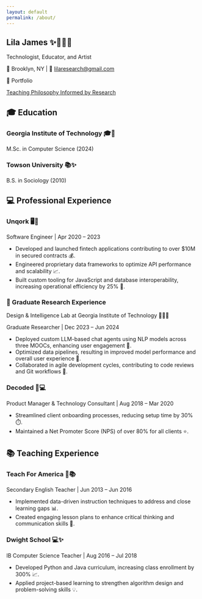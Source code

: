 ```yaml
---
layout: default
permalink: /about/
---
```


<head>
  <link rel="stylesheet" href="../assets/css/styles.css">
</head>
<section class="step">
  <div class="container">
    <div class="header">
      <h1>Lila James <span class="emoji">✨👩‍💻🌙</span></h1>
      <p>Technologist, Educator, and Artist</p>
      <p>📍 Brooklyn, NY | 📧 <a href="mailto:lilaresearch@gmail.com">lilaresearch@gmail.com</a></p>
      <p>🎨 Portfolio<a href="https://github.com/LilaShiba"></p>
     </div>
  </div>
</section>
<section class="step">
  <div class="container">
    <div class="section-header">
        <p>Teaching Philosophy Informed by <a href="https://github.com/LilaShiba/SND_Agents/blob/main/Lila%20Jame%20Final%20Paper.pdf">Research</a></p>
    </div>
</div>
</section>


<section class="step">
  <div class="container">
    <div class="section-header">
      <h2>🎓 Education</h2>
    </div>
    <div class="content">
      <h3>Georgia Institute of Technology <span class="emoji">🎓🌟</span></h3>
      <p>M.Sc. in Computer Science (2024)</p>
      <h3>Towson University <span class="emoji">📚✨</span></h3>
      <p>B.S. in Sociology (2010)</p>
    </div>
  </div>
</section>

<section class="section">
  <div class="container">
    <div class="section-header">
      <h2>💻 Professional Experience</h2>
    </div>
    <div class="step">
      <h3>Unqork <span class="emoji">🖥️🌙</span></h3>
      <p>Software Engineer | Apr 2020 – 2023</p>
      <ul>
        <li>Developed and launched fintech applications contributing to over $10M in secured contracts 💰.</li>
        <li>Engineered proprietary data frameworks to optimize API performance and scalability 📈.</li>
        <li>Built custom tooling for JavaScript and database interoperability, increasing operational efficiency by 25% 🔧.</li>
      </ul>
    </div>
  </div>
</section>
<section class="step">
  <div class="container">
      <h3>🔬 Graduate Research Experience</h3>
    </div>
    <div class="content">
      <p>Design & Intelligence Lab at Georgia Institute of Technology <span class="emoji">🧑‍💻✨</span></p>
      <p>Graduate Researcher | Dec 2023 – Jun 2024</p>
      <ul>
        <li>Deployed custom LLM-based chat agents using NLP models across three MOOCs, enhancing user engagement 💬.</li>
        <li>Optimized data pipelines, resulting in improved model performance and overall user experience 🚀.</li>
        <li>Collaborated in agile development cycles, contributing to code reviews and Git workflows 🔄.</li>
      </ul>
  </div>
</section>

<section class="step">
    <div class="content">
      <h3>Decoded <span class="emoji">🔮💻</span></h3>
      <p>Product Manager & Technology Consultant | Aug 2018 – Mar 2020</p>
      <ul>
        <li>Streamlined client onboarding processes, reducing setup time by 30% ⏱️.</li>
        <li>Maintained a Net Promoter Score (NPS) of over 80% for all clients ⭐.</li>
      </ul>
    </div>
</section>

<section class="section">
    <div class="section-header">
      <h2>📚 Teaching Experience</h2>
    </div>
    <div class='step'>
      <h3>Teach For America <span class="emoji">🌸📚</span></h3>
      <p>Secondary English Teacher | Jun 2013 – Jun 2016</p>
      <ul>
        <li>Implemented data-driven instruction techniques to address and close learning gaps 📊.</li>
        <li>Created engaging lesson plans to enhance critical thinking and communication skills 📝.</li>
      </ul>
      </div>
      <div class='step'>
      <h3>Dwight School <span class="emoji">💻✨</span></h3>
      <p>IB Computer Science Teacher | Aug 2016 – Jul 2018</p>
      <ul>
        <li>Developed Python and Java curriculum, increasing class enrollment by 300% 📈.</li>
        <li>Applied project-based learning to strengthen algorithm design and problem-solving skills 💡.</li>
      </ul>
      </div>
